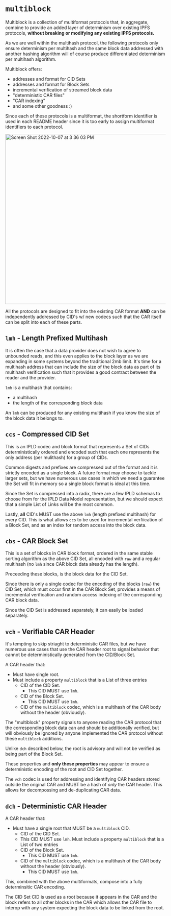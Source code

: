 # `multiblock`

Multiblock is a collection of multiformat protocols that,
in aggregate, combine to provide an added layer of determinism
over existing IPFS protocols, **without breaking or modifying
any existing IPFS protocols.**

As we are well within the multihash protocol, the following protocols
only ensure determinism per multihash and the same block data addressed
with another hashing algorithm will of course produce differentiated
determinism per multihash algorithm.

Multiblock offers:
* addresses and format for CID Sets
* addresses and format for Block Sets
* incremental verification of streamed block data
* "deterministic CAR files"
* "CAR indexing"
* and some other goodness :)

Since each of these protocols is a multiformat, the shortform identifier
is used in each README header since it is too early to assign multiformat
identifiers to each protocol.

<img width="533" alt="Screen Shot 2022-10-07 at 3 36 03 PM" src="https://user-images.githubusercontent.com/579/194671782-2afaf64b-1d53-46ce-bf19-4f525709c7fc.png">

All the protocols are designed to fit into the existing CAR format **AND**
can be independently addressed by CID's w/ new codecs such that the
CAR itself can be split into each of these parts.

## `lmh` - Length Prefixed Multihash

It is often the case that a data provider does not wish to agree to
unbounded reads, and this even applies to the block layer as we are
expanding in some systems beyond the traditional 2mb limit. It's time 
for a multihash address that can include the size of the block
data as part of its multihash verification such that it provides a good
contract between the reader and the provider.

`lmh` is a multihash that contains:
* a multihash
* the length of the corresponding block data

An `lmh` can be produced for any existing multihash if you know the
size of the block data it belongs to.

## `ccs` - Compressed CID Set

This is an IPLD codec and block format that represents a Set
of CIDs deterministically ordered and encoded such that each
one represents the only address (per mulithash) for a
group of CIDs.

Common digests and prefixes are compressed out of the format
and it is strictly encoded as a single block. A future format
may choose to tackle larger sets, but we have numerous use
cases in which we need a guarantee the Set will fit in memory
so a single block format is ideal at this time.

Since the Set is compressed into a radix, there are a few
IPLD schemas to choose from for the IPLD Data Model representation,
but we should expect that a simple List of Links will be
the most common.

Lastly, **all** CID's MUST use the above `lmh` (length prefixed multihash)
for every CID. This is what allows `ccs` to be used for
incremental verfiication of a Block Set, and as an index for random
access into the block data.

## `cbs` - CAR Block Set

This is a set of blocks in CAR block format, ordered in the same stable sorting algorithm
as the above CID Set, all encoded with `raw` and a regular
multihash (no `lmh` since CAR block data already has the length).

Preceeding these blocks, is the block data for the CID Set.

Since there is only a single codec for the encoding of the blocks (`raw`)
the CID Set, which must occur first in the CAR Block Set,
provides a means of incremental verification and random access
indexing of the corresponding CAR block data.

Since the CID Set is addressed separately, it can easily be loaded
separately.

## `vch` - Verifiable CAR Header

It's tempting to skip striaght to deterministic CAR files, but we
have numerous use cases that use the CAR header root to signal
behavior that cannot be deterministically generated from the CID/Block Set.

A CAR header that:
* Must have single root.
* Must include a property `multiblock` that is a List of three entries
  * CID of the CID Set.
    * This CID MUST use `lmh`.
  * CID of the Block Set.
    * This CID MUST use `lmh`.
  * CID of the `multiblock` codec, which is a multihash of the CAR body
    without the header (obviously).
  
The "multiblock" property signals to anyone reading the CAR protocol
that the corresponding block data can and should be additionally
verified, but will obviously be ignored by anyone implemented the CAR
protocol without these `multiblock` additions. 

Unlike `dch` described below, the root is advisory and will not be
verified as being part of the Block Set.

These properties and **only these properties** may appear to ensure a
deterministic encoding of the root and CID Set together.

The `vch` codec is used for addressing and identifying CAR headers
stored outside the original CAR and MUST be a hash of *only* the CAR
header. This allows for decompossing and de-duplicating CAR data.

## `dch` - Deterministic CAR Header

A CAR header that:
* Must have a single root that MUST be a `multiblock` CID.
   * CID of the CID Set.
    * This CID MUST use `lmh`.
Must include a property `multiblock` that is a List of two entries
  * CID of the Block Set.
    * This CID MUST use `lmh`.
  * CID of the `multiblock` codec, which is a multihash of the CAR body
   without the header (obviously).
    * This CID MUST use `lmh`.

This, combined with the above multiformats, compose into a
fully determinsitic CAR encoding.

The CID Set CID is used as a root because it appears in the CAR and
the block refers to all other blocks in the CAR which allows the
CAR file to interop with any system expecting the block data to
be linked from the root.

